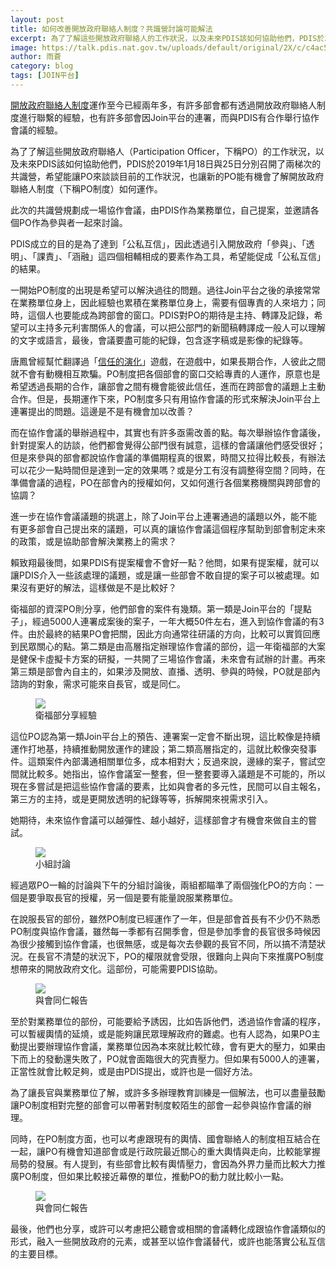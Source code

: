```yaml
---
layout: post
title: 如何改善開放政府聯絡人制度？共識營討論可能解法
excerpt: 為了了解這些開放政府聯絡人的工作狀況，以及未來PDIS該如何協助他們，PDIS於2019年1月18日與25日分別召開了兩梯次的共識營，希望能讓PO來談談目前的工作狀況，也讓新的PO能有機會了解開放政府聯絡人制度（下稱PO制度）如何運作。與會者提出，爭取長官的授權、說服業務單位的能量是未來改善開放政府聯絡人制度的方向。
image: https://talk.pdis.nat.gov.tw/uploads/default/original/2X/c/c4ac5099d0d4987a72b3011c962a788457300a37.jpeg
author: 雨蒼
category: blog
tags: [JOIN平台]
---
```


[開放政府聯絡人制度](https://po.pdis.tw)運作至今已經兩年多，有許多部會都有透過開放政府聯絡人制度進行聯繫的經驗，也有許多部會因Join平台的連署，而與PDIS有合作舉行協作會議的經驗。

為了了解這些開放政府聯絡人（Participation Officer，下稱PO）的工作狀況，以及未來PDIS該如何協助他們，PDIS於2019年1月18日與25日分別召開了兩梯次的共識營，希望能讓PO來談談目前的工作狀況，也讓新的PO能有機會了解開放政府聯絡人制度（下稱PO制度）如何運作。

此次的共識營規劃成一場協作會議，由PDIS作為業務單位，自己提案，並邀請各個PO作為參與者一起來討論。

PDIS成立的目的是為了達到「公私互信」，因此透過引入開放政府「參與」、「透明」、「課責」、「涵融」這四個相輔相成的要素作為工具，希望能促成「公私互信」的結果。

一開始PO制度的出現是希望可以解決過往的問題。過往Join平台之後的承接常常在業務單位身上，因此經驗也累積在業務單位身上，需要有個專責的人來培力；同時，這個人也要能成為跨部會的窗口。PDIS對PO的期待是主持、轉譯及記錄，希望可以主持多元利害關係人的會議，可以把公部門的新聞稿轉譯成一般人可以理解的文字或語言，最後，會議要盡可能的紀錄，包含逐字稿或是影像的紀錄等。

唐鳳曾經幫忙翻譯過「[信任的演化](https://audreyt.github.io/trust-zh-TW/)」遊戲，在遊戲中，如果長期合作，人彼此之間就不會有動機相互欺騙。PO制度把各個部會的窗口交給專責的人運作，原意也是希望透過長期的合作，讓部會之間有機會能彼此信任，進而在跨部會的議題上主動合作。但是，長期運作下來，PO制度多只有用協作會議的形式來解決Join平台上連署提出的問題。這邊是不是有機會加以改善？

而在協作會議的舉辦過程中，其實也有許多亟需改善的點。每次舉辦協作會議後，針對提案人的訪談，他們都會覺得公部門很有誠意，這樣的會議讓他們感受很好；但是來參與的部會都說協作會議的準備期程真的很累，時間又拉得比較長，有辦法可以花少一點時間但是達到一定的效果嗎？或是分工有沒有調整得空間？同時，在準備會議的過程，PO在部會內的授權如何，又如何進行各個業務機關與跨部會的協調？

進一步在協作會議議題的挑選上，除了Join平台上連署通過的議題以外，能不能有更多部會自己提出來的議題，可以真的讓協作會議這個程序幫助到部會制定未來的政策，或是協助部會解決業務上的需求？

賴致翔最後問，如果PDIS有提案權會不會好一點？他問，如果有提案權，就可以讓PDIS介入一些該處理的議題，或是讓一些部會不敢自提的案子可以被處理。如果沒有更好的解法，這樣做是不是比較好？

衛福部的資深PO則分享，他們部會的案件有幾類。第一類是Join平台的「提點子」，經過5000人連署成案後的案子，一年大概50件左右，進入到協作會議的有3件。由於最終的結果PO會把關，因此方向通常往研議的方向，比較可以實質回應到民眾關心的點。第二類是由高層指定辦理協作會議的部份，這一年衛福部的大案是健保卡虛擬卡方案的研擬，一共開了三場協作會議，未來會有試辦的計畫。再來第三類是部會內自主的，如果涉及開放、直播、透明、參與的時候，PO就是部內諮詢的對象，需求可能來自長官，或是同仁。

<figure>
  <img src="https://talk.pdis.nat.gov.tw/uploads/default/original/2X/5/51f2ac63b3a4b2de6fce81398f6c6ad264c29786.jpeg">
  <figcaption>衛福部分享經驗</figcaption>
</figure>

這位PO認為第一類Join平台上的預告、連署案一定會不斷出現，這比較像是持續運作打地基，持續推動開放運作的建設；第二類高層指定的，這就比較像突發事件。這類案件內部溝通相關單位多，成本相對大；反過來說，邊緣的案子，嘗試空間就比較多。她指出，協作會議室一整套，但一整套要導入議題是不可能的，所以現在多嘗試是把這些協作會議的要素，比如與會者的多元性，民間可以自主報名，第三方的主持，或是更開放透明的紀錄等等，拆解開來視需求引入。

她期待，未來協作會議可以越彈性、越小越好，這樣部會才有機會來做自主的嘗試。

<figure>
  <img src="https://talk.pdis.nat.gov.tw/uploads/default/original/2X/c/c4ac5099d0d4987a72b3011c962a788457300a37.jpeg">
  <figcaption>小組討論</figcaption>
</figure>

經過眾PO一輪的討論與下午的分組討論後，兩組都瞄準了兩個強化PO的方向：一個是要爭取長官的授權，另一個是要有能量說服業務單位。

在說服長官的部份，雖然PO制度已經運作了一年，但是部會首長有不少仍不熟悉PO制度與協作會議，雖然每一季都有召開季會，但是參加季會的長官很多時候因為很少接觸到協作會議，也很無感，或是每次去參觀的長官不同，所以搞不清楚狀況。在長官不清楚的狀況下，PO的權限就會受限，很難向上與向下來推廣PO制度想帶來的開放政府文化。這部份，可能需要PDIS協助。

<figure>
  <img src="https://talk.pdis.nat.gov.tw/uploads/default/original/2X/e/e2258e4fdbe4201b93b4531e61be9cde9fa9629c.jpeg">
  <figcaption>與會同仁報告</figcaption>
</figure>

至於對業務單位的部份，可能要給予誘因，比如告訴他們，透過協作會議的程序，可以暫緩輿情的延燒，或是能夠讓民眾理解政府的難處。也有人認為，如果PO主動提出要辦理協作會議，業務單位因為本來就比較忙碌，會有更大的壓力，如果由下而上的發動還失敗了，PO就會面臨很大的究責壓力。但如果有5000人的連署，正當性就會比較足夠，或是由PDIS提出，或許也是一個好方法。

為了讓長官與業務單位了解，或許多多辦理教育訓練是一個解法，也可以盡量鼓勵讓PO制度相對完整的部會可以帶著對制度較陌生的部會一起參與協作會議的辦理。

同時，在PO制度方面，也可以考慮跟現有的輿情、國會聯絡人的制度相互結合在一起，讓PO有機會知道部會或是行政院最近關心的重大輿情與走向，比較能掌握局勢的發展。有人提到，有些部會比較有輿情壓力，會因為外界力量而比較大力推廣PO制度，但如果比較接近幕僚的單位，推動PO的動力就比較小一點。

<figure>
  <img src="https://talk.pdis.nat.gov.tw/uploads/default/original/2X/1/10b2907ef4bc2eaec8deb0f2fea4e98402ac357e.jpeg">
  <figcaption>與會同仁報告</figcaption>
</figure>

最後，他們也分享，或許可以考慮把公聽會或相關的會議轉化成跟協作會議類似的形式，融入一些開放政府的元素，或甚至以協作會議替代，或許也能落實公私互信的主要目標。
